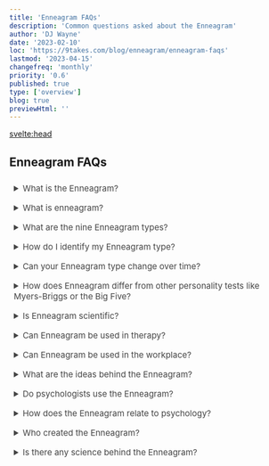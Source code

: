 ```yaml
---
title: 'Enneagram FAQs'
description: 'Common questions asked about the Enneagram'
author: 'DJ Wayne'
date: '2023-02-10'
loc: 'https://9takes.com/blog/enneagram/enneagram-faqs'
lastmod: '2023-04-15'
changefreq: 'monthly'
priority: '0.6'
published: true
type: ['overview']
blog: true
previewHtml: ''
---
```


<!-- notes: compatible  -->

<svelte:head>

<!-- <meta property="og:image" content="" /> -->
  <link rel="canonical" href="https://9takes.com/blog/enneagram/enneagram-faqs">
</svelte:head>

<h2>Enneagram FAQs</h2>

<details>
<summary class="accordion">What is the Enneagram?</summary>
<div class="panel">
  <p >The Enneagram is a personality framework that describes nine distinct personality types, each with its own unique motivations, fears, and core values. Each type is represented by a number, and individuals may identify with one or more of these types based on their personality traits and tendencies. The Enneagram system can be used as a tool for self-awareness and personal growth, as well as for understanding and improving relationships communication, and team dynamics in various settings.</p>
  <a href="/blog/enneagram/enneagram-tldr" >TLDR </a>
  </div>
</details>

<details>
<summary class="accordion">What is enneagram?</summary>
<div class="panel">

  <p>The term "Enneagram" comes from the Greek words "ennea" and "gramma".</p>
  <p>"Ennea" is the Greek word for nine, and "gramma" means something written or drawn. So, combined, "Enneagram" essentially translates to "nine-pointed diagram."</p>
  <p>The Enneagram symbol itself is a circle with nine points on its circumference, each point representing one of the nine fundamental personality types. These points are connected by lines to form a geometric figure that illustrates the connections and interactions among the types.</p>
  <p>Though the exact origins of the Enneagram system are a subject of debate, it is generally believed to have ancient roots, with influences from mystical aspects of Christianity, Sufism, and other spiritual traditions. The modern usage of the Enneagram as a personality typology is largely credited to the Bolivian psychologist and philosopher Oscar Ichazo in the mid-20th century, and later developed by psychiatrist Claudio Naranjo.</p>
  </div>
</details>

<details>
<summary class="accordion">What are the nine Enneagram types?</summary>
<div class="panel" style="margin: 16px 0">
  <p>The nine Enneagram types are as follows:</p>
  <ul>
    <li>Type 1: The Perfectionist</li>
    <li>Type 2: The Helper</li>
    <li>Type 3: The Achiever</li>
    <li>Type 4: The Individualist</li>
    <li>Type 5: The Investigator</li>
    <li>Type 6: The Loyalist</li>
    <li>Type 7: The Enthusiast</li>
    <li>Type 8: The Challenger</li>
    <li>Type 9: The Peacemaker</li>
    </ul>

  <!-- - Type 1: The Perfectionist
  + Type 2: The Helper
  + Type 3: The Achiever
  + Type 4: The Individualist
  + Type 5: The Investigator
  + Type 6: The Loyalist
  + Type 7: The Enthusiast
  + Type 8: The Challenger
  + Type 9: The Peacemaker -->

  <p >Each type is characterized by a core motivation, core fear, and core desire that underlie their personality and
    behavior patterns.</p>
</div>
</details>

<details>
<summary class="accordion">How do I identify my Enneagram type?</summary>
  <p class="panel">There are various online tests and assessments that can help individuals identify their Enneagram type, but these
    should be used as a starting point for self-reflection and exploration, rather than as a definitive answer. The
    Enneagram system is complex and nuanced, and it can take time and self-awareness to accurately identify one's type.
    Some individuals may find it helpful to read about each type and reflect on which one resonates most with their
    personality traits, tendencies, and motivations.</p>

</details>

<details>
<summary class="accordion">Can your Enneagram type change over time?</summary>
  <p class="panel">While individuals may exhibit traits or tendencies from other Enneagram types throughout their lives, the core
    motivations, fears, and desires that define each type typically remain relatively stable over time. However, the
    Enneagram system emphasizes personal growth and self-awareness, and individuals can work to become more balanced and
    integrated within their type, as well as to develop traits and qualities associated with other types.

  </p>
</details>

<details>
<summary class="accordion">How does Enneagram differ from other personality tests like Myers-Briggs or the Big
  Five?</summary>
  <p class="panel">The Enneagram differs from other personality tests in its focus on core motivations and fears, as well as its
    emphasis on personal growth and self-awareness. While other tests may categorize individuals based on traits or
    tendencies, the Enneagram seeks to uncover the underlying motivations and desires that drive behavior. Additionally,
    the Enneagram can be used as a tool for personal growth and self-awareness, while other tests may primarily be used
    for career or job placement.</p>

</details>

<details>
<summary class="accordion">Is Enneagram scientific?</summary>

  <p class="panel">The Enneagram system is not based on scientific research or empirical data, but rather on anecdotal evidence
  and personal observation. The official origins are somewhat convoluted but can be traced back to a Chilean psychiatrist Claudio
  Naranjo and further back to a Bolivian spiritual teacher named Oscar Ichazo. However, the general principles of the enneagram are
  eerily similar to Sigmund Freud's works on the id, ego and superego. Furthermore this three part distinction of the human psyche
  goes even further back and parallels Plato's description of the human soul (<a href="/blog/enneagram/philosophy-psychology-and-the-enneagram" >see here</a>).
    </p>

</details>

<details>
<summary class="accordion">Can Enneagram be used in therapy?</summary>
  <p class="panel">Yes, the Enneagram can be used in therapy as a tool for increasing self-awareness, understanding core motivations
    and fears, and improving communication and relationship dynamics. Therapists may use the Enneagram in conjunction
    with other therapeutic modalities to help clients achieve personal growth and healing.</p>
</details>

<details>
<summary class="accordion">Can Enneagram be used in the workplace?</summary>
  <p class="panel">Yes, the Enneagram can be used in the workplace to <a href="/blog/enneagram/enneagram-team-dynamics" >improve team dynamics</a>, communication, and conflict resolution.
    Employers may use the Enneagram as a <a href="/blog/enneagram/enneagram-workplace-team-building">tool for leadership development</a>, <a href="/blog/enneagram/enneagram-team-diversity">talent management</a>, and <a href="/blog/enneagram/enneagram-types-working-in-teams">working-in-teams</a>.
    Additionally, understanding individual Enneagram types can help employees better understand their own</p>

</details>

<details>
<summary class="accordion">What are the ideas behind the Enneagram?</summary>
  <p class="panel">At a high level the Enneagram delves into personality, motivations, and personal growth. As you get deeper into it you explore the
  9 types, the centers of intelligence, connecting lines, instincts, and wings (<a href="/blog/enneagram/enneagram-concepts">see here</a>).</p>
</details>

<details>
<summary class="accordion">Do psychologists use the Enneagram?</summary>
  <p class="panel">Some psychologists use the Enneagram as a tool for self-discovery and personal growth, recognizing its value in fostering
  self-awareness, understanding motivations, and identifying areas for development.</p>
</details>

<details>
<summary class="accordion">How does the Enneagram relate to psychology?</summary>
  <p class="panel">The Enneagram is a psychological and spiritual framework that shares similarities with other theories, such as Freud's
  model of the human psyche and Plato's concept of the human soul (<a href="/blog/enneagram/philosophy-psychology-and-the-enneagram">see here</a>), offering
  insights into human behavior and growth.</p>
</details>

<details>
<summary class="accordion">Who created the Enneagram?</summary>
  <p class="panel">The modern Enneagram system was developed by Oscar Ichazo and further refined by Claudio Naranjo, with roots in ancient
  wisdom traditions, including the Desert Fathers, Kabbalah, and Sufi tradition (<a href="/blog/enneagram/enneagram-influences">see here</a>).</p>
</details>

<details>
<summary class="accordion">Is there any science behind the Enneagram?</summary>
  <p class="panel">While the Enneagram has gained recognition in psychology and personal development fields, it is not as extensively
  researched as other personality theories. However, some studies and anecdotal evidence support its usefulness in understanding personality
  patterns.</p>
</details>

<script>
  // if(process.browser){
  //   var acc = document.getElementsByClassName("accordion");
  //   var i;

  //   for (i = 0; i < acc.length; i++) {
  //     acc[i].addEventListener("click", function () {
  //       this.classList.toggle("active");
  //       var panel = this.nextElementSibling;
  //       if (panel.style.display === "block") {
  //         panel.style.display = "none";
  //       } else {
  //         panel.style.display = "block";
  //       }
  //     });
  //   }
  // }
</script>

<div>
<script type="application/ld+json">
{
	"@context": "http://schema.org",
	"@type": "FAQPage",
	"about": {
		"@type": "Thing",
		"name": "Enneagram, Team Building, Diverse Teams, Balanced Teams"
	},
	"author": {
		"@type": "Person",
		"name": "DJ Wayne",
"sameAs": [
      {
        "@id": "https://www.instagram.com/djwayne3/"
      },
      {
        "@id": "https://twitter.com/djwayne3"
      }
     ]
	},
	"dateModified": {
		"@type": "Date",
		"@value": "2023-04-12"
	},
	"datePublished": {
		"@type": "Date",
		"@value": "2023-02-10"
	},
	"mainEntity": [
		{
			"@type": "Question",
			"name": "What is the Enneagram?",
			"acceptedAnswer": {
				"@type": "Answer",
				"text": "The Enneagram is a personality framework that describes nine distinct personality types, each with its own unique motivations, fears, and core values. Each type is represented by a number, and individuals may identify with one or more of these types based on their personality traits and tendencies. The Enneagram system can be used as a tool for self-awareness and personal growth, as well as for understanding and improving relationships, communication, and team dynamics in various settings."
			}
		},
		{
			"@type": "Question",
			"name": "What is Enneagram?",
			"acceptedAnswer": {
				"@type": "Answer",
				"text": "The term 'Enneagram' comes from the Greek words 'ennea' and 'gramma'. The Enneagram symbol itself is a circle with nine points on its circumference, each point representing one of the nine fundamental personality types. These points are connected by lines to form a geometric figure that illustrates the connections and interactions among the types."
			}
		},
		{
			"@type": "Question",
			"name": "What are the nine Enneagram types?",
			"acceptedAnswer": {
				"@type": "Answer",
				"text": "The nine Enneagram types are as follows: Type 1: The Perfectionist, Type 2: The Helper, Type 3: The Achiever, Type 4: The Individualist, Type 5: The Investigator, Type 6: The Loyalist, Type 7: The Enthusiast, Type 8: The Challenger, Type 9: The Peacemaker. Each type is characterized by a core motivation, core fear, and core desire that underlie their personality and behavior patterns."
			}
		},
		{
			"@type": "Question",
			"name": "How do I identify my Enneagram type?",
			"acceptedAnswer": {
				"@type": "Answer",
				"text": "There are various online tests and assessments that can help individuals identify their Enneagram type, but these should be used as a starting point for self-reflection and exploration, rather than as a definitive answer. The Enneagram system is complex and nuanced, and it can take time and self-awareness to accurately identify one's type. Some individuals may find it helpful to read about each type and reflect on which one resonates most with their personality traits, tendencies, and motivations."
			}
		},
		{
			"@type": "Question",
			"name": "Can your Enneagram type change over time?",
			"acceptedAnswer": {
				"@type": "Answer",
				"text": "While individuals may exhibit traits or tendencies from other Enneagram types throughout their lives, the core motivations, fears, and desires that define each type typically remain relatively stable over time. However, the Enneagram system emphasizes personal growth and self-awareness, and individuals can work to become more balanced and integrated within their type, as well as to develop traits and qualities associated with other types."
			}
		},
		{
			"@type": "Question",
			"name": "How does Enneagram differ from other personality tests like Myers-Briggs or the Big Five?",
			"acceptedAnswer": {
				"@type": "Answer",
				"text": "The Enneagram differs from other personality tests in its focus on core motivations and fears, as well as its emphasis on personal growth and self-awareness. While other tests may categorize individuals based on traits or tendencies, the Enneagram seeks to uncover the underlying motivations and desires that drive behavior. Additionally, the Enneagram can be used as a tool for personal growth and self-awareness, while other tests may primarily be used for career or job placement."
			}
		},
		{
			"@type": "Question",
			"name": "Is Enneagram scientific?",
			"acceptedAnswer": {
				"@type": "Answer",
				"text": "The Enneagram system is not based on scientific research or empirical data, but rather on anecdotal evidence and personal observation. The official origins are somewhat convoluted but can be traced back to a Chilean psychiatrist Claudio Naranjo and further back to a Bolivian spiritual teacher named Oscar Ichazo. However, the general principles of the enneagram are eerily similar to Sigmund Freud's works on the id, ego and superego. Furthermore this three part distinction of the human psyche goes even further back and parallels Plato's description of the human soul."
			}
		},
		{
			"@type": "Question",
			"name": "Can Enneagram be used in therapy?",
			"acceptedAnswer": {
				"@type": "Answer",
				"text": "Yes, the Enneagram can be used in therapy as a tool for increasing self-awareness, understanding core motivations and fears, and improving communication and relationship dynamics. Therapists may use the Enneagram in conjunction with other therapeutic modalities to help clients achieve personal growth and healing."
			}
		},
		{
			"@type": "Question",
			"name": "Can Enneagram be used in the workplace?",
			"acceptedAnswer": {
				"@type": "Answer",
				"text": "Yes, the Enneagram can be used in the workplace to improve team dynamics, communication, and conflict resolution. Employers may use the Enneagram as a tool for leadership development, talent management, and working-in-teams. Additionally, understanding individual Enneagram types can help employees better understand their own."
			}
		},
		{
			"@type": "Question",
			"name": "What are the ideas behind the Enneagram?",
			"acceptedAnswer": {
				"@type": "Answer",
				"text": "At a high level, the Enneagram delves into personality, motivations, and growth. As you dive into it, you explore the 9 types, the centers of intelligence, connecting lines, instincts, and wings."
			}
		},
		{
			"@type": "Question",
			"name": "Do psychologists use the Enneagram?",
			"acceptedAnswer": {
				"@type": "Answer",
				"text": "Some psychologists use the Enneagram as a tool for self-discovery and personal growth, recognizing its value in fostering self-awareness, understanding motivations, and identifying areas for development."
			}
		},
		{
			"@type": "Question",
			"name": "How does the Enneagram relate to psychology?",
			"acceptedAnswer": {
				"@type": "Answer",
				"text": "The Enneagram is a psychological and spiritual framework that shares similarities with other theories, such as Freud's model of the human psyche and Plato's concept of the human soul, offering insights into human behavior and growth."
			}
		},
		{
			"@type": "Question",
			"name": "Who created the Enneagram?",
			"acceptedAnswer": {
				"@type": "Answer",
				"text": "The modern Enneagram system was developed by Oscar Ichazo and further refined by Claudio Naranjo, with roots in ancient wisdom traditions, including the Desert Fathers, Kabbalah, and Sufi tradition."
			}
		},
		{
			"@type": "Question",
			"name": "Is there any science behind the Enneagram?",
			"acceptedAnswer": {
				"@type": "Answer",
				"text": "While the Enneagram has gained recognition in psychology and personal development fields, it is not as extensively researched as other personality theories. However, some studies and anecdotal evidence support its usefulness in understanding personality patterns."
			}
		}
	]
}
</script>
</div>

<style lang="scss">
  .accordion {
    color: #444;
    cursor: pointer;
    padding: 0.5rem;
    border: none;
    text-align: left;
    outline: none;
    font-size: 15px;
    transition: 0.4s;
  }

  .accordion:hover {
    background-color: var(--color-theme-purple-v);
    color: var(--color-theme-purple);
  }

  /*.panel:hover {

    background-color: #ccc;

}*/

  .panel {
    padding: 18px;
    /*display: none;*/
    background-color: white;
    overflow: hidden;

  }
</style>
